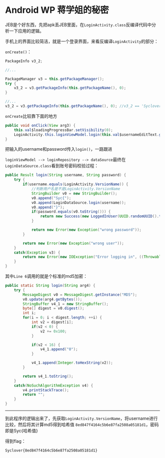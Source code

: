 # Android WP  蒋学姐的秘密

JEB是个好东西，先把apk丢JEB里面，在`LoginActivity.class`反编译代码中分析一下应用的逻辑。

手机上的界面比较简洁，就是一个登录界面，来看反编译`LoginActivity`的部分：

`onCreate()`：

```java
PackageInfo v3_2;

//...

PackageManager v3 = this.getPackageManager();
try {
    v3_2 = v3.getPackageInfo(this.getPackageName(), 0);
}

//...
v3_2 = v3.getPackageInfo(this.getPackageName(), 0); //v3_2 == 'Syclover',就是用户名
```
`onCreate`比较靠下面的地方

```java
public void onClick(View arg3) {
    this.val$loadingProgressBar.setVisibility(0);
    LoginActivity.this.loginViewModel.login(this.val$usernameEditText.getText().toString(), this.val$passwordEditText.getText().toString());
}
```

把输入的username和password传入`login()`，一路跟进

`loginViewModel --> loginRepository --> dataSource`最终在`LoginDataSource.class`看到账号密码校验过程：

```java
public Result login(String username, String password) {
    try {
        if(username.equals(LoginActivity.VersionName)) {
            //判断用户名是不是LoginActivity.VersionName
            StringBuilder v0 = new StringBuilder();
            v0.append("Syc{");
            v0.append(LoginDataSource.login(username));
            v0.append("}");
            if(password.equals(v0.toString())) {
                return new Success(new LoggedInUser(UUID.randomUUID().toString(), username));
            }

            return new Error(new Exception("wrong password"));
        }

        return new Error(new Exception("wrong user"));
    }
    catch(Exception v3) {
        return new Error(new IOException("Error logging in", ((Throwable)v3)));
    }
}
```

其中`Line 6`调用的就是个标准的md5加密：

```java
public static String login(String arg4) {
    try {
        MessageDigest v0 = MessageDigest.getInstance("MD5");
        v0.update(arg4.getBytes());
        StringBuffer v4_1 = new StringBuffer();
        byte[] digest = v0.digest();
        int i;
        for(i = 0; i < digest.length; ++i) {
            int v2 = digest[i];
            if(v2 < 0) {
                v2 += 0x100;
            }

            if(v2 < 16) {
                v4_1.append("0");
            }

            v4_1.append(Integer.toHexString(v2));
        }

        return v4_1.toString();
    }
    catch(NoSuchAlgorithmException v4) {
        v4.printStackTrace();
        return "";
    }
}
```

---

到此程序的逻辑出来了，先获取`LoginActivity.VersionName`，将username进行比较，然后将其计算md5得到哈希值 `8ed847f4164c5b6e87fa2508a05181d1`，密码即是Syc{哈希值}

得到flag：

`Syclover{8ed847f4164c5b6e87fa2508a05181d1}`